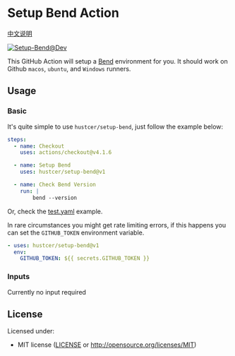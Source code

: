 # Setup Bend Action

[中文说明](README.zh-CN.md)

[![Setup-Bend@Dev](https://github.com/hustcer/setup-bend/actions/workflows/basic.yml/badge.svg)](https://github.com/hustcer/setup-bend/actions/workflows/basic.yml)

This GitHub Action will setup a [Bend](https://github.com/HigherOrderCO/Bend) environment for you. It should work on Github `macos`, `ubuntu`, and `Windows` runners.

## Usage

### Basic

It's quite simple to use `hustcer/setup-bend`, just follow the example below:

```yaml
steps:
  - name: Checkout
    uses: actions/checkout@v4.1.6

  - name: Setup Bend
    uses: hustcer/setup-bend@v1

  - name: Check Bend Version
    run: |
        bend --version

```

Or, check the [test.yaml](https://github.com/hustcer/setup-bend/blob/main/.github/workflows/test.yml) example.

In rare circumstances you might get rate limiting errors, if this happens you can set the `GITHUB_TOKEN` environment variable.

```yaml
- uses: hustcer/setup-bend@v1
  env:
    GITHUB_TOKEN: ${{ secrets.GITHUB_TOKEN }}
```

### Inputs

Currently no input required

## License

Licensed under:

- MIT license ([LICENSE](LICENSE) or http://opensource.org/licenses/MIT)
